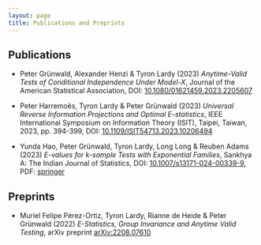 ```yaml
---
layout: page
title: Publications and Preprints
---
```


## Publications

* Peter Grünwald, Alexander Henzi & Tyron Lardy (2023) *Anytime-Valid Tests of Conditional Independence Under Model-X*, Journal of the American Statistical Association, 
DOI: <a href="https://doi.org/10.1080/01621459.2023.2205607" target="_blank">10.1080/01621459.2023.2205607</a>

* Peter Harremoës, Tyron Lardy & Peter Grünwald (2023) *Universal Reverse Information Projections and Optimal E-statistics*, IEEE International Symposium on Information Theory (ISIT), Taipei, Taiwan, 2023, pp. 394-399,
DOI: <a href="https://doi.org/10.1109/ISIT54713.2023.10206494" target="_blank">10.1109/ISIT54713.2023.10206494</a>

* Yunda Hao, Peter Grünwald, Tyron Lardy, Long Long & Reuben Adams (2023) *E-values for k-sample Tests with Exponential Families*,
Sankhya A: The Indian Journal of Statistics,
DOI: <a href="https://doi.org/10.1007/s13171-024-00339-9" target="_blank">10.1007/s13171-024-00339-9</a>,
PDF: <a href="https://rdcu.be/dwQFa" target="_blank">springer</a>


## Preprints

* Muriel Felipe Pérez-Ortiz, Tyron Lardy, Rianne de Heide & Peter Grünwald (2022) *E-Statistics, Group Invariance and Anytime Valid Testing*,
arXiv preprint <a href="https://arxiv.org/abs/2208.07610" target="_blank">arXiv:2208.07610</a> 

